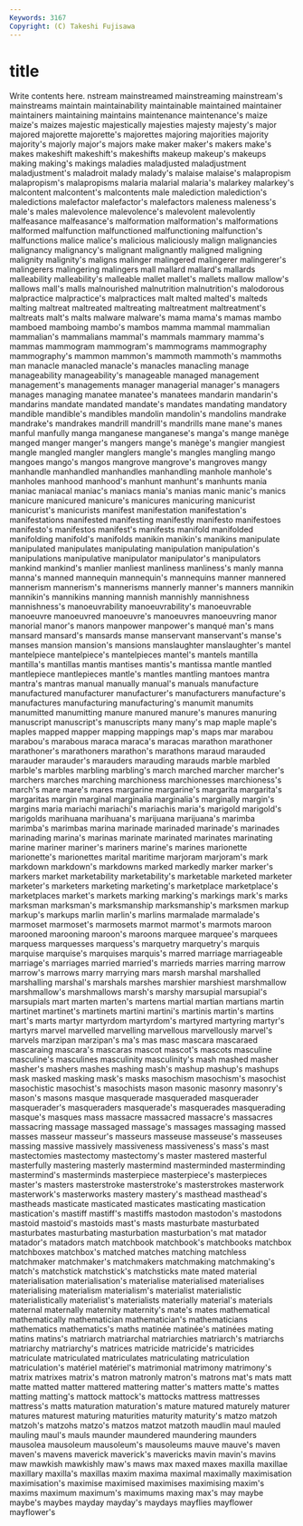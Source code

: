```yaml
---
Keywords: 3167 
Copyright: (C) Takeshi Fujisawa
---
```


# title

Write contents here.
nstream mainstreamed mainstreaming mainstream's mainstreams maintain maintainability maintainable maintained maintainer
maintainers maintaining maintains maintenance maintenance's maize maize's maizes majestic majestically
majesties majesty majesty's major majored majorette majorette's majorettes majoring majorities
majority majority's majorly major's majors make maker maker's makers make's
makes makeshift makeshift's makeshifts makeup makeup's makeups making making's makings
maladies maladjusted maladjustment maladjustment's maladroit malady malady's malaise malaise's malapropism
malapropism's malapropisms malaria malarial malaria's malarkey malarkey's malcontent malcontent's malcontents
male malediction malediction's maledictions malefactor malefactor's malefactors maleness maleness's male's
males malevolence malevolence's malevolent malevolently malfeasance malfeasance's malformation malformation's malformations
malformed malfunction malfunctioned malfunctioning malfunction's malfunctions malice malice's malicious maliciously
malign malignancies malignancy malignancy's malignant malignantly maligned maligning malignity malignity's
maligns malinger malingered malingerer malingerer's malingerers malingering malingers mall mallard
mallard's mallards malleability malleability's malleable mallet mallet's mallets mallow mallow's
mallows mall's malls malnourished malnutrition malnutrition's malodorous malpractice malpractice's malpractices
malt malted malted's malteds malting maltreat maltreated maltreating maltreatment maltreatment's
maltreats malt's malts malware malware's mama mama's mamas mambo mamboed
mamboing mambo's mambos mamma mammal mammalian mammalian's mammalians mammal's mammals
mammary mamma's mammas mammogram mammogram's mammograms mammography mammography's mammon mammon's
mammoth mammoth's mammoths man manacle manacled manacle's manacles manacling manage
manageability manageability's manageable managed management management's managements manager managerial manager's
managers manages managing manatee manatee's manatees mandarin mandarin's mandarins mandate
mandated mandate's mandates mandating mandatory mandible mandible's mandibles mandolin mandolin's
mandolins mandrake mandrake's mandrakes mandrill mandrill's mandrills mane mane's manes
manful manfully manga manganese manganese's manga's mange manège manged manger
manger's mangers mange's manège's mangier mangiest mangle mangled mangler manglers
mangle's mangles mangling mango mangoes mango's mangos mangrove mangrove's mangroves
mangy manhandle manhandled manhandles manhandling manhole manhole's manholes manhood manhood's
manhunt manhunt's manhunts mania maniac maniacal maniac's maniacs mania's manias
manic manic's manics manicure manicured manicure's manicures manicuring manicurist manicurist's
manicurists manifest manifestation manifestation's manifestations manifested manifesting manifestly manifesto manifestoes
manifesto's manifestos manifest's manifests manifold manifolded manifolding manifold's manifolds manikin
manikin's manikins manipulate manipulated manipulates manipulating manipulation manipulation's manipulations manipulative
manipulator manipulator's manipulators mankind mankind's manlier manliest manliness manliness's manly
manna manna's manned mannequin mannequin's mannequins manner mannered mannerism mannerism's
mannerisms mannerly manner's manners mannikin mannikin's mannikins manning mannish mannishly
mannishness mannishness's manoeuvrability manoeuvrability's manoeuvrable manoeuvre manoeuvred manoeuvre's manoeuvres manoeuvring
manor manorial manor's manors manpower manpower's manqué man's mans mansard
mansard's mansards manse manservant manservant's manse's manses mansion mansion's mansions
manslaughter manslaughter's mantel mantelpiece mantelpiece's mantelpieces mantel's mantels mantilla mantilla's
mantillas mantis mantises mantis's mantissa mantle mantled mantlepiece mantlepieces mantle's
mantles mantling mantoes mantra mantra's mantras manual manually manual's manuals
manufacture manufactured manufacturer manufacturer's manufacturers manufacture's manufactures manufacturing manufacturing's manumit
manumits manumitted manumitting manure manured manure's manures manuring manuscript manuscript's
manuscripts many many's map maple maple's maples mapped mapper mapping
mappings map's maps mar marabou marabou's marabous maraca maraca's maracas
marathon marathoner marathoner's marathoners marathon's marathons maraud marauded marauder marauder's
marauders marauding marauds marble marbled marble's marbles marbling marbling's march
marched marcher marcher's marchers marches marching marchioness marchionesses marchioness's march's
mare mare's mares margarine margarine's margarita margarita's margaritas margin marginal
marginalia marginalia's marginally margin's margins maria mariachi mariachi's mariachis maria's
marigold marigold's marigolds marihuana marihuana's marijuana marijuana's marimba marimba's marimbas
marina marinade marinaded marinade's marinades marinading marina's marinas marinate marinated
marinates marinating marine mariner mariner's mariners marine's marines marionette marionette's
marionettes marital maritime marjoram marjoram's mark markdown markdown's markdowns marked
markedly marker marker's markers market marketability marketability's marketable marketed marketer
marketer's marketers marketing marketing's marketplace marketplace's marketplaces market's markets marking
marking's markings mark's marks marksman marksman's marksmanship marksmanship's marksmen markup
markup's markups marlin marlin's marlins marmalade marmalade's marmoset marmoset's marmosets
marmot marmot's marmots maroon marooned marooning maroon's maroons marquee marquee's
marquees marquess marquesses marquess's marquetry marquetry's marquis marquise marquise's marquises
marquis's marred marriage marriageable marriage's marriages married married's marrieds marries
marring marrow marrow's marrows marry marrying mars marsh marshal marshalled
marshalling marshal's marshals marshes marshier marshiest marshmallow marshmallow's marshmallows marsh's
marshy marsupial marsupial's marsupials mart marten marten's martens martial martian
martians martin martinet martinet's martinets martini martini's martinis martin's martins
mart's marts martyr martyrdom martyrdom's martyred martyring martyr's martyrs marvel
marvelled marvelling marvellous marvellously marvel's marvels marzipan marzipan's ma's mas
masc mascara mascaraed mascaraing mascara's mascaras mascot mascot's mascots masculine
masculine's masculines masculinity masculinity's mash mashed masher masher's mashers mashes
mashing mash's mashup mashup's mashups mask masked masking mask's masks
masochism masochism's masochist masochistic masochist's masochists mason masonic masonry masonry's
mason's masons masque masquerade masqueraded masquerader masquerader's masqueraders masquerade's masquerades
masquerading masque's masques mass massacre massacred massacre's massacres massacring massage
massaged massage's massages massaging massed masses masseur masseur's masseurs masseuse
masseuse's masseuses massing massive massively massiveness massiveness's mass's mast mastectomies
mastectomy mastectomy's master mastered masterful masterfully mastering masterly mastermind masterminded
masterminding mastermind's masterminds masterpiece masterpiece's masterpieces master's masters masterstroke masterstroke's
masterstrokes masterwork masterwork's masterworks mastery mastery's masthead masthead's mastheads masticate
masticated masticates masticating mastication mastication's mastiff mastiff's mastiffs mastodon mastodon's
mastodons mastoid mastoid's mastoids mast's masts masturbate masturbated masturbates masturbating
masturbation masturbation's mat matador matador's matadors match matchbook matchbook's matchbooks
matchbox matchboxes matchbox's matched matches matching matchless matchmaker matchmaker's matchmakers
matchmaking matchmaking's match's matchstick matchstick's matchsticks mate mated material materialisation
materialisation's materialise materialised materialises materialising materialism materialism's materialist materialistic materialistically
materialist's materialists materially material's materials maternal maternally maternity maternity's mate's
mates mathematical mathematically mathematician mathematician's mathematicians mathematics mathematics's maths matinée
matinée's matinées mating matins matins's matriarch matriarchal matriarchies matriarch's matriarchs
matriarchy matriarchy's matrices matricide matricide's matricides matriculate matriculated matriculates matriculating
matriculation matriculation's matériel matériel's matrimonial matrimony matrimony's matrix matrixes matrix's
matron matronly matron's matrons mat's mats matt matte matted matter
mattered mattering matter's matters matte's mattes matting matting's mattock mattock's
mattocks mattress mattresses mattress's matts maturation maturation's mature matured maturely
maturer matures maturest maturing maturities maturity maturity's matzo matzoh matzoh's
matzohs matzo's matzos matzot matzoth maudlin maul mauled mauling maul's
mauls maunder maundered maundering maunders mausolea mausoleum mausoleum's mausoleums mauve
mauve's maven maven's mavens maverick maverick's mavericks mavin mavin's mavins
maw mawkish mawkishly maw's maws max maxed maxes maxilla maxillae
maxillary maxilla's maxillas maxim maxima maximal maximally maximisation maximisation's maximise
maximised maximises maximising maxim's maxims maximum maximum's maximums maxing max's
may maybe maybe's maybes mayday mayday's maydays mayflies mayflower mayflower's
